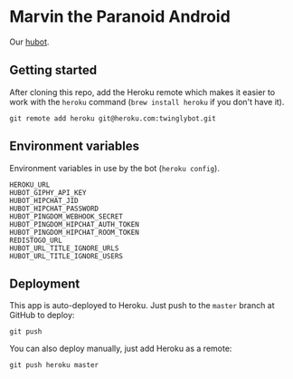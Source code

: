 # Marvin the Paranoid Android

Our [hubot](http://hubot.github.com/).

## Getting started

After cloning this repo, add the Heroku remote which makes it easier to work with the `heroku` command (`brew install heroku` if you don't have it).

    git remote add heroku git@heroku.com:twinglybot.git

## Environment variables

Environment variables in use by the bot (`heroku config`).

    HEROKU_URL
    HUBOT_GIPHY_API_KEY
    HUBOT_HIPCHAT_JID
    HUBOT_HIPCHAT_PASSWORD
    HUBOT_PINGDOM_WEBHOOK_SECRET
    HUBOT_PINGDOM_HIPCHAT_AUTH_TOKEN
    HUBOT_PINGDOM_HIPCHAT_ROOM_TOKEN
    REDISTOGO_URL
    HUBOT_URL_TITLE_IGNORE_URLS
    HUBOT_URL_TITLE_IGNORE_USERS

## Deployment

This app is auto-deployed to Heroku. Just push to the `master` branch at GitHub to deploy:

    git push

You can also deploy manually, just add Heroku as a remote:

    git push heroku master
